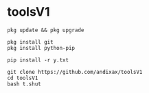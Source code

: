 # toolsV1
```
pkg update && pkg upgrade
```
```
pkg install git
pkg install python-pip
```

```
pip install -r y.txt
```

```
git clone https://github.com/andixax/toolsV1
cd toolsV1
bash t.shut
```
